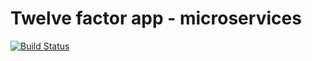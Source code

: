 # Twelve factor app - microservices

[![Build Status](https://travis-ci.com/DiegoCrafter/microservices.svg?branch=master)](https://travis-ci.com/DiegoCrafter/microservices)